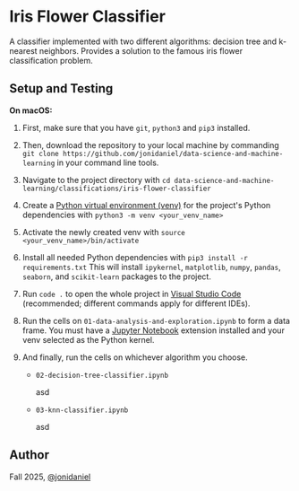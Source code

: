 # Iris Flower Classifier

A classifier implemented with two different algorithms: decision tree and k-nearest neighbors. Provides a solution to the famous iris flower classification problem.

## Setup and Testing

**On macOS:**

1. First, make sure that you have `git`, `python3` and `pip3` installed.

2. Then, download the repository to your local machine by commanding `git clone https://github.com/jonidaniel/data-science-and-machine-learning` in your command line tools.

3. Navigate to the project directory with `cd data-science-and-machine-learning/classifications/iris-flower-classifier`

4. Create a [Python virtual environment (venv)](https://docs.python.org/3/library/venv.html) for the project's Python dependencies with `python3 -m venv <your_venv_name>`

5. Activate the newly created venv with `source <your_venv_name>/bin/activate`

6. Install all needed Python dependencies with `pip3 install -r requirements.txt` This will install `ipykernel`, `matplotlib`, `numpy`, `pandas`, `seaborn`, and `scikit-learn` packages to the project.

7. Run `code .` to open the whole project in [Visual Studio Code](https://code.visualstudio.com/) (recommended; different commands apply for different IDEs).

8. Run the cells on `01-data-analysis-and-exploration.ipynb` to form a data frame. You must have a [Jupyter Notebook](https://jupyter.org/) extension installed and your venv selected as the Python kernel.

9. And finally, run the cells on whichever algorithm you choose.

   - `02-decision-tree-classifier.ipynb`

     asd

   - `03-knn-classifier.ipynb`

     asd

## Author

Fall 2025, [@jonidaniel](https://github.com/jonidaniel)
